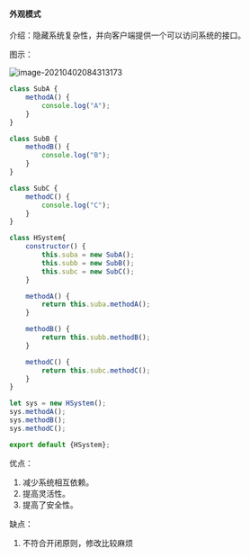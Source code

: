 #### 外观模式

介绍：隐藏系统复杂性，并向客户端提供一个可以访问系统的接口。

图示：

![image-20210402084313173](F:\github\js_note\DesignMode\DesignMode\Facade\image-20210402084313173.png)

```js
class SubA {
    methodA() {
        console.log("A");
    }
}

class SubB {
    methodB() {
        console.log("B");
    }
}

class SubC {
    methodC() {
        console.log("C");
    }
}

class HSystem{
    constructor() {
        this.suba = new SubA();
        this.subb = new SubB();
        this.subc = new SubC();
    }

    methodA() {
        return this.suba.methodA();
    }

    methodB() {
        return this.subb.methodB();
    }

    methodC() {
        return this.subc.methodC();
    }
}

let sys = new HSystem();
sys.methodA();
sys.methodB();
sys.methodC();

export default {HSystem};
```

优点：

1.  减少系统相互依赖。
2.  提高灵活性。 
3. 提高了安全性。

缺点：

1. 不符合开闭原则，修改比较麻烦